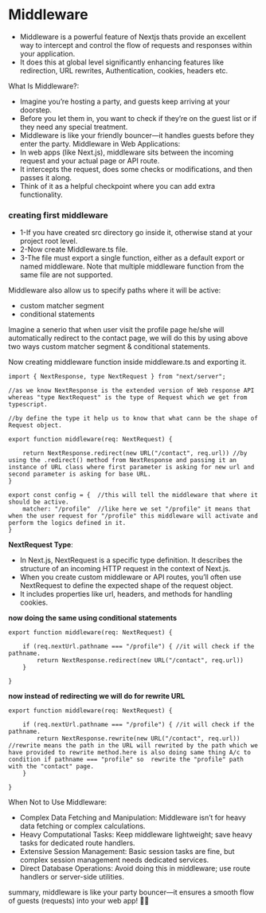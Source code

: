 # Middleware
* Middleware is a powerful feature of Nextjs thats provide an excellent way to intercept and control the flow of requests and responses within your application.
* It does this at global level significantly enhancing features like redirection, URL rewrites, Authentication, cookies, headers etc.

What Is Middleware?:

* Imagine you’re hosting a party, and guests keep arriving at your doorstep.
* Before you let them in, you want to check if they’re on the guest list or if they need any special treatment.
* Middleware is like your friendly bouncer—it handles guests before they enter the party.
Middleware in Web Applications:
* In web apps (like Next.js), middleware sits between the incoming request and your actual page or API route.
* It intercepts the request, does some checks or modifications, and then passes it along.
* Think of it as a helpful checkpoint where you can add extra functionality.

### creating first middleware
* 1-If you have created src directory go inside it, otherwise stand at your project root level.
* 2-Now create Middleware.ts file.
* 3-The file must export a single function, either as a default export or named middleware. Note that multiple middleware function from the same file are not supported.

Middleware also allow us to specify paths where it will be active:
- custom matcher segment
- conditional statements

Imagine a senerio that when user visit the profile page he/she will automatically redirect to the contact page, we will do this by using above two ways custom matcher segment & conditional statements.

Now creating middleware function inside middleware.ts and exporting it.

```
import { NextResponse, type NextRequest } from "next/server";

//as we know NextResponse is the extended version of Web response API whereas "type NextRequest" is the type of Request which we get from typescript. 

//by define the type it help us to know that what cann be the shape of Request object.

export function middleware(req: NextRequest) {

    return NextResponse.redirect(new URL("/contact", req.url)) //by using the .redirect() method from NextResponse and passing it an instance of URL class where first parameter is asking for new url and second parameter is asking for base URL.
}

export const config = {  //this will tell the middleware that where it should be active.
    matcher: "/profile"  //like here we set "/profile" it means that when the user request for "/profile" this middleware will activate and perform the logics defined in it.
}
```
**NextRequest Type**:
* In Next.js, NextRequest is a specific type definition.
It describes the structure of an incoming HTTP request in the context of Next.js.
* When you create custom middleware or API routes, you’ll often use NextRequest to define the expected shape of the request object.
* It includes properties like url, headers, and methods for handling cookies.

**now doing the same using conditional statements**
```
export function middleware(req: NextRequest) {

    if (req.nextUrl.pathname === "/profile") { //it will check if the pathname.
        return NextResponse.redirect(new URL("/contact", req.url))
    }

}

```

**now instead of redirecting we will do for rewrite URL**
```
export function middleware(req: NextRequest) {

    if (req.nextUrl.pathname === "/profile") { //it will check if the pathname.
        return NextResponse.rewrite(new URL("/contact", req.url)) //rewrite means the path in the URL will rewrited by the path which we have provided to rewrite method.here is also doing same thing A/c to condition if pathname === "profile" so  rewrite the "profile" path with the "contact" page. 
    }

}

```

When Not to Use Middleware:
* Complex Data Fetching and Manipulation:
Middleware isn’t for heavy data fetching or complex calculations.
* Heavy Computational Tasks:
Keep middleware lightweight; save heavy tasks for dedicated route handlers.
* Extensive Session Management:
Basic session tasks are fine, but complex session management needs dedicated services.
* Direct Database Operations:
Avoid doing this in middleware; use route handlers or server-side utilities.

summary, middleware is like your party bouncer—it ensures a smooth flow of guests (requests) into your web app! 🎉🚀